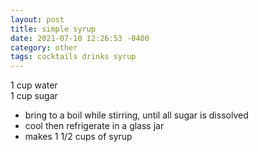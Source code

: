 ```yaml
---
layout: post
title: simple syrup
date: 2021-07-10 12:26:53 -0400
category: other
tags: cocktails drinks syrup
---
```


1 cup water  
1 cup sugar  
* bring to a boil while stirring, until all sugar is dissolved
* cool then refrigerate in a glass jar
* makes 1 1/2 cups of syrup
